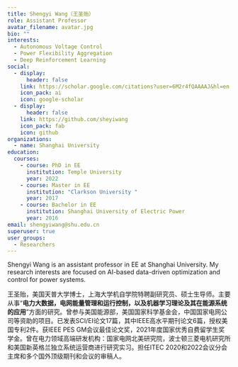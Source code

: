 ```yaml
---
title: Shengyi Wang（王圣贻）
role: Assistant Professor
avatar_filename: avatar.jpg
bio: ""
interests:
  - Autonomous Voltage Control
  - Power Flexibility Aggregation
  - Deep Reinforcement Learning
social:
  - display:
      header: false
    link: https://scholar.google.com/citations?user=6M2r4fQAAAAJ&hl=en
    icon_pack: ai
    icon: google-scholar
  - display:
      header: false
    link: https://github.com/sheyiwang
    icon_pack: fab
    icon: github
organizations:
  - name: Shanghai University
education:
  courses:
    - course: PhD in EE
      institution: Temple University
      year: 2022
    - course: Master in EE
      institution: "Clarkson University "
      year: 2017
    - course: Bachelor in EE
      institution: Shanghai University of Electric Power
      year: 2016
email: shengyiwang@shu.edu.cn
superuser: true
user_groups:
  - Researchers
---
```

Shengyi Wang is an assistant professor in EE at Shanghai University. My research interests are focused on AI-based data-driven optimization and control for power systems.

王圣贻，美国天普大学博士，上海大学机自学院特聘副研究员、硕士生导师。主要从事“**电力大数据，电网能量管理和运行控制，以及机器学习理论及其在能源系统的应用**”方面的研究。曾参与美国能源部，美国国家科学基金会，中国国家电网公司等资助的项目。已发表SCI/EI论文17篇，其中IEEE高水平期刊论文6篇，授权美国专利2件。获IEEE PES GM会议最佳论文奖，2021年度国家优秀自费留学生奖学金。曾在电力领域高端研发机构：国家电网北美研究院，波士顿三菱电机研究所和美国新英格兰独立系统运营商进行研究实习。担任ITEC 2020和2022会议分会主席和多个国外顶级期刊和会议的审稿人。